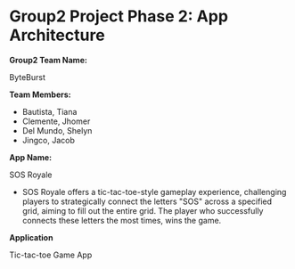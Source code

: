 # Group2 Project Phase 2: App Architecture

**Group2 Team Name:**

ByteBurst

**Team Members:**

- Bautista, Tiana
- Clemente, Jhomer
- Del Mundo, Shelyn
- Jingco, Jacob

**App Name:**

SOS Royale

- SOS Royale offers a tic-tac-toe-style gameplay experience, challenging players to strategically connect the letters "SOS" across a specified grid, aiming to fill out the entire grid. The player who successfully connects these letters the most times, wins the game.

**Application**

Tic-tac-toe Game App

